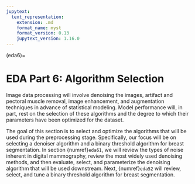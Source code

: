 ```yaml
---
jupytext:
  text_representation:
    extension: .md
    format_name: myst
    format_version: 0.13
    jupytext_version: 1.16.0
---
```

(eda6)=

# EDA Part 6: Algorithm Selection

Image data processing will involve denoising the images, artifact and pectoral muscle removal, image enhancement, and augmentation techniques in advance of statistical modeling. Model performance will, in part, rest on the selection of these algorithms and the degree to which their parameters have been optimized for the dataset.

The goal of this section is to select and optimize the algorithms that will be used during the preprocessing stage. Specifically, our focus will be on selecting a denoiser algorithm and a binary threshold algorithm for breast segmentation.
In section {numref}`eda61`, we will review the types of noise inherent in digital mammography, review the most widely used denoising methods, and then evaluate, select, and parameterize the denoising algorithm that will be used downstream. Next, {numref}`eda52` will review, select, and tune a binary threshold algorithm for breast segmentation.
